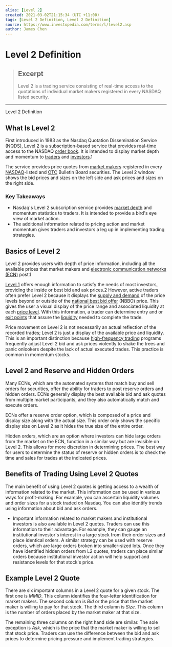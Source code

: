 ```yaml
---
alias: [Level 2]
created: 2021-03-02T21:15:34 (UTC +11:00)
tags: [Level 2 Definition, Level 2 Definition]
source: https://www.investopedia.com/terms/l/level2.asp
author: James Chen
---
```


# Level 2 Definition

> ## Excerpt
> Level 2 is a trading service consisting of real-time access to the quotations of individual market makers registered in every NASDAQ listed security.

---

Level 2 Definition
## What Is Level 2

First introduced in 1983 as the Nasdaq Quotation Dissemination Service (NQDS), Level 2 is a subscription-based service that provides real-time access to the NASDAQ [order book](https://www.investopedia.com/terms/o/order-book.asp). It is intended to display market depth and momentum to [traders](https://www.investopedia.com/terms/s/stock-trader.asp) and [investors](https://www.investopedia.com/terms/i/investor.asp).1

The service provides price quotes from [market makers](https://www.investopedia.com/terms/m/marketmaker.asp) registered in every [NASDAQ](https://www.investopedia.com/terms/n/nasdaq.asp)\-listed and [OTC](https://www.investopedia.com/terms/o/otc.asp) Bulletin Board securities. The Level 2 window shows the bid prices and sizes on the left side and ask prices and sizes on the right side.

### Key Takeaways

-   Nasdaq's Level 2 subscription service provides [market depth](https://www.investopedia.com/terms/d/depth-of-market.asp) and momentum statistics to traders. It is intended to provide a bird's eye view of market action.
-   The additional information related to pricing action and market momentum gives traders and investors a leg up in implementing trading strategies.

## Basics of Level 2

Level 2 provides users with depth of price information, including all the available prices that market makers and [electronic communication networks (ECN)](https://www.investopedia.com/terms/e/ecn.asp) post.1

[Level 1](https://www.investopedia.com/terms/l/level1.asp) offers enough information to satisfy the needs of most investors, providing the inside or best bid and ask prices.2 However, active traders often prefer Level 2 because it displays the [supply and demand](https://www.investopedia.com/articles/economics/11/intro-supply-demand.asp) of the price levels beyond or outside of the [national best bid offer](https://www.investopedia.com/terms/n/nbbo.asp) (NBBO) price. This gives the user a visual display of the price range and associated liquidity at each [price level](https://www.investopedia.com/terms/p/price_level.asp). With this information, a trader can determine entry and or [exit points](https://www.investopedia.com/terms/e/exit-point.asp) that assure the [liquidity](https://www.investopedia.com/terms/l/liquidity.asp) needed to complete the trade.

Price movement on Level 2 is not necessarily an actual reflection of the recorded trades; Level 2 is just a display of the available price and liquidity. This is an important distinction because [high-frequency trading](https://www.investopedia.com/terms/h/high-frequency-trading.asp) programs frequently adjust Level 2 bid and ask prices violently to shake the trees and panic onlookers despite the lack of actual executed trades. This practice is common in momentum stocks.

## Level 2 and Reserve and Hidden Orders

Many ECNs, which are the automated systems that match buy and sell orders for securities, offer the ability for traders to post reserve orders and hidden orders. ECNs generally display the best available bid and ask quotes from multiple market participants, and they also automatically match and execute orders.

ECNs offer a reserve order option, which is composed of a price and display size along with the actual size. This order only shows the specific display size on Level 2 as it hides the true size of the entire order.

Hidden orders, which are an option where investors can hide large orders from the market on the ECN, function in a similar way but are invisible on Level 2. This allows for more discretion in determining prices. The best way for users to determine the status of reserve or hidden orders is to check the time and sales for trades at the indicated prices.

## Benefits of Trading Using Level 2 Quotes

The main benefit of using Level 2 quotes is getting access to a wealth of information related to the market. This information can be used in various ways for profit-making. For example, you can ascertain liquidity volumes and order sizes for a stock traded on Nasdaq. You can also identify trends using information about bid and ask orders.

-   Important information related to market makers and institutional investors is also available in Level 2 quotes. Traders can use this information to their advantage. For example, they can gauge an institutional investor's interest in a large stock from their order sizes and place identical orders. A similar strategy can be used with reserve orders, which are large orders broken into smaller-sized lots. Once they have identified hidden orders from L2 quotes, traders can place similar orders because institutional investor action will help support and resistance levels for that stock's price.

## Example Level 2 Quote

There are six important columns in a Level 2 quote for a given stock. The first one is _MMID_. This column identifies the four-letter identification for market makers. The second column is _Bid_ or the price that the market maker is willing to pay for that stock. The third column is _Size._ This column is the number of orders placed by the market maker at that size.

The remaining three columns on the right hand side are similar. The sole exception is _Ask_, which is the price that the market maker is willing to sell that stock price. Traders can use the difference between the bid and ask prices to determine pricing pressure and implement trading strategies.
